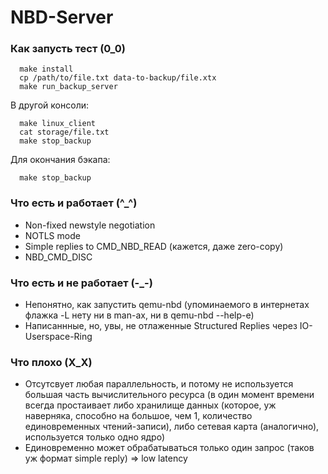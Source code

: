 # NBD-Server

### Как запусть тест (0_0)
```
  make install
  cp /path/to/file.txt data-to-backup/file.xtx
  make run_backup_server
```
В другой консоли:
```
  make linux_client
  cat storage/file.txt
  make stop_backup
```

Для окончания бэкапа: 
```
  make stop_backup
```

### Что есть и работает (^_^)
- Non-fixed newstyle negotiation
- NOTLS mode
- Simple replies to CMD_NBD_READ (кажется, даже zero-copy)
- NBD_CMD_DISC

### Что есть и не работает (-_-)
- Непонятно, как запустить qemu-nbd (упоминаемого в интернетах флажка -L нету ни в man-ах, ни в qemu-nbd --help-е)
- Написаннные, но, увы, не отлаженные Structured Replies через IO-Userspace-Ring

### Что плохо (X_X)
- Отсутсвует любая параллельность, и потому не используется большая часть вычислительного ресурса (в один момент времени всегда простаивает либо хранилище данных (которое, уж наверняка, способно на большое, чем 1, количество единовременных чтений-записи), либо сетевая карта (аналогично), используется только одно ядро)
- Единовременно может обрабатываться только один запрос (таков уж формат simple reply) => low latency

